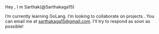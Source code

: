 Hey , I m Sarthak(@Sarthakaga15)

I’m currently learning GoLang.
I’m looking to collaborate on projects .
You can email me at sarthakaga15@gmail.com. I'll try to respond as soon as possible!

